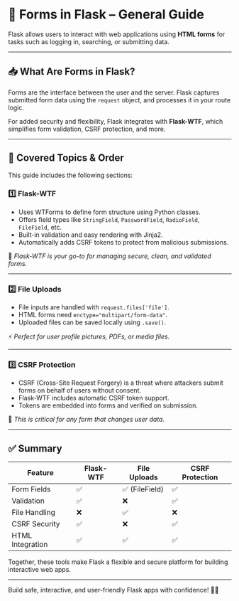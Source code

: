 
# 📝 Forms in Flask – General Guide

Flask allows users to interact with web applications using **HTML forms** for tasks such as logging in, searching, or submitting data.

---

## 📥 What Are Forms in Flask?

Forms are the interface between the user and the server. Flask captures submitted form data using the `request` object, and processes it in your route logic.

For added security and flexibility, Flask integrates with **Flask-WTF**, which simplifies form validation, CSRF protection, and more.

---

## 🧰 Covered Topics & Order

This guide includes the following sections:

### 1️⃣ Flask-WTF

- Uses WTForms to define form structure using Python classes.
- Offers field types like `StringField`, `PasswordField`, `RadioField`, `FileField`, etc.
- Built-in validation and easy rendering with Jinja2.
- Automatically adds CSRF tokens to protect from malicious submissions.

🧠 _Flask-WTF is your go-to for managing secure, clean, and validated forms._

---

### 2️⃣ File Uploads

- File inputs are handled with `request.files['file']`.
- HTML forms need `enctype="multipart/form-data"`.
- Uploaded files can be saved locally using `.save()`.

⚡ _Perfect for user profile pictures, PDFs, or media files._

---

### 3️⃣ CSRF Protection

- CSRF (Cross-Site Request Forgery) is a threat where attackers submit forms on behalf of users without consent.
- Flask-WTF includes automatic CSRF token support.
- Tokens are embedded into forms and verified on submission.

🔐 _This is critical for any form that changes user data._

---

## ✅ Summary

| Feature         | Flask-WTF | File Uploads | CSRF Protection |
|----------------|------------|--------------|------------------|
| Form Fields     | ✅         | ✅ (FileField) | ✅               |
| Validation      | ✅         | ❌            | ✅               |
| File Handling   | ❌         | ✅            | ❌               |
| CSRF Security   | ✅         | ❌            | ✅               |
| HTML Integration| ✅         | ✅            | ✅               |

Together, these tools make Flask a flexible and secure platform for building interactive web apps.

---

Build safe, interactive, and user-friendly Flask apps with confidence! 🧩🔥
